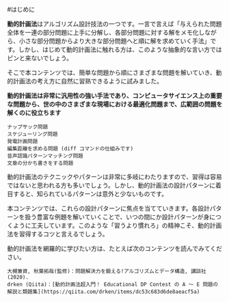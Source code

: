 #はじめに

**動的計画法**はアルゴリズム設計技法の一つです。一言で言えば「与えられた問題全体を一連の部分問題に上手に分解し、各部分問題に対する解をメモ化しながら、小さな部分問題からより大きな部分問題へと順に解を求めていく手法」です。しかし、はじめて動的計画法に触れる方は、このような抽象的な言い方ではピンと来ないでしょう。

そこで本コンテンツでは、簡単な問題から順にさまざまな問題を解いていき、動的計画法の考え方に自然に習熟できるように試みました。

__動的計画法は非常に汎用性の強い手法であり、コンピュータサイエンス上の重要な問題から、世の中のさまざまな現場における最適化問題まで、広範囲の問題を解くのに役立ちます__

    ナップサック問題
    スケジューリング問題
    発電計画問題
    編集距離を求める問題 (diff コマンドの仕組みです)
    音声認識パターンマッチング問題
    文章の分かち書きをする問題

動的計画法のテクニックやパターンは非常に多岐にわたりますので、習得は容易ではないと思われる方も多いでしょう。しかし、動的計画法の設計パターンに着目すると、知られているパターンは意外と少ないものです。

本コンテンツでは、これらの設計パターンに焦点を当てていきます。各設計パターンを扱う豊富な例題を解いていくことで、いつの間にか設計パターンが身につくように工夫しています。このような「習うより慣れろ」の精神こそ、動的計画法を習得するコツと言えるでしょう。

動的計画法を網羅的に学びたい方は、たとえば次のコンテンツを読んでみてください。

    大槻兼資, 秋葉拓哉(監修)：問題解決力を鍛える!アルゴリズムとデータ構造, 講談社 (2020).
    drken (Qiita)：[動的計画法超入門！ Educational DP Contest の A ～ E 問題の解説と類題集](https://qiita.com/drken/items/dc53c683d6de8aeacf5a)
